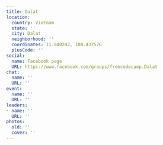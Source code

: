 ```yaml
---
title: Dalat
location:
  country: Vietnam
  state: ''
  city: Dalat
  neighborhood: ''
  coordinates: 11.940242, 108.437576
  plusCode: ''
social:
  name: Facebook page
  URL: https://www.facebook.com/groups/freecodecamp.Dalat
chat:
  name: ''
  URL: ''
event:
  name: ''
  URL: ''
leaders:
- name: ''
  URL: ''
photos:
  old: ''
  cover: ''
---
```

